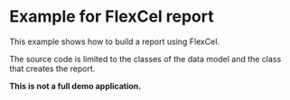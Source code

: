 # Example for FlexCel report

This example shows how to build a report using FlexCel.

The source code is limited to the classes of the data model and the class that creates the report. 

__This is not a full demo application.__